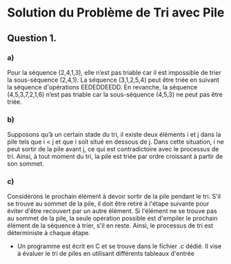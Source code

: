 # Solution du Problème de Tri avec Pile

## Question 1.

### a) 
Pour la séquence (2,4,1,3), elle n’est pas triable car il est impossible de trier la sous-séquence (2,4,1).
La séquence (3,1,2,5,4) peut être triée en suivant la séquence d'opérations EEDEDDEEDD.
En revanche, la séquence (4,5,3,7,2,1,6) n’est pas triable car la sous-séquence (4,5,3) ne peut pas être triée.

### b) 
Supposons qu’à un certain stade du tri, il existe deux éléments i et j dans la pile tels que i < j et que i soit situé en dessous de j. Dans cette situation, i ne peut sortir de la pile avant j, ce qui est contradictoire avec le processus de tri. Ainsi, à tout moment du tri, la pile est triée par ordre croissant à partir de son sommet.

### c) 
Considérons le prochain élément à devoir sortir de la pile pendant le tri. S'il se trouve au sommet de la pile, il doit être retiré à l'étape suivante pour éviter d'être recouvert par un autre élément. Si l'élément ne se trouve pas au sommet de la pile, la seule opération possible est d'empiler le prochain élément de la séquence à trier, s'il en reste. Ainsi, le processus de tri est déterministe à chaque étape.

- Un programme est écrit en C et se trouve dans le fichier .c dédié. Il vise à évaluer le tri de piles en utilisant différents tableaux d'entrée
